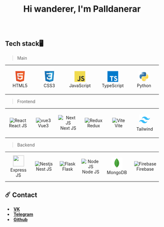 <h1 align="center">Hi wanderer, I'm Palldanerar</h1>

<br>
<br>

<h2 align="left" id="debabin-stack">Tech stack🖥️</h2>

> Main

<table width='100%'>
  <tr>
     <td align="center" width="110" height="90">
      <a href="#main">
        <img src="https://github.com/devicons/devicon/blob/master/icons/html5/html5-original.svg" width="36" height="36" alt="Html5" />
      </a>
      <br>HTML5
    </td>
     <td align="center" width="110" height="90"> 
      <img src="https://github.com/devicons/devicon/blob/master/icons/css3/css3-original.svg" width="36" height="36" alt="css3" />
      <br>CSS3
    </td>
    <td align="center" width="110" height="90">
      <img src="https://raw.githubusercontent.com/devicons/devicon/1119b9f84c0290e0f0b38982099a2bd027a48bf1/icons/javascript/javascript-original.svg" width="36" height="36" alt="javascript" />
      <br>JavaScript
    </td>
    <td align="center" width="110" height="90">
      <img src="https://raw.githubusercontent.com/devicons/devicon/1119b9f84c0290e0f0b38982099a2bd027a48bf1/icons/typescript/typescript-original.svg" width="36" height="36" alt="typescript" />
      <br>TypeScript
    </td>
    <td align="center" width="110" height="90">
      <img src="https://raw.githubusercontent.com/devicons/devicon/1119b9f84c0290e0f0b38982099a2bd027a48bf1/icons/python/python-original.svg" width="36" height="36" alt="python" />
      <br>Python
    </td>
</table>

> Frontend

<table width='100%'>
  <tr>
   <td align="center" width="110" height="90">
      <img src="https://brandlogos.net/wp-content/uploads/2020/09/react-logo.png" width="36" height="36" alt="React" />
      <br>React JS
    </td>
    <td align="center" width="110" height="90">
        <img src="https://cdn.jsdelivr.net/gh/devicons/devicon/icons/vuejs/vuejs-original.svg"  width="36" height="36" alt="vue3" />
      <br>Vue3
    </td>
     <td align="center" width="110" height="90">
      <img src="https://raw.githubusercontent.com/samfromaway/samfromaway/master/.github/images/nextjs.png" width="36" height="36" alt="Next JS" />
      <br>Next JS
    </td>
     <td align="center" width="110" height="90">
      <img src="https://cdn.worldvectorlogo.com/logos/redux.svg" width="36" height="36" alt="Redux" />
      <br>Redux
    </td>
    <td align="center" width="110" height="90"> 
      <img src="https://vitejs.dev/logo.svg" width="36" height="36" alt="Vite" />
      <br>Vite
    </td> 
   <td align="center" width="110" height="90">
      <img src="https://github.com/devicons/devicon/blob/master/icons/tailwindcss/tailwindcss-plain.svg" width="36" height="36" alt="Tailwind" />
      <br>Tailwind
    </td>
  </tr> 
</table>

> Backend

<table width='100%'>
  <tr>
    <td align="center" width="110" height="90"> 
      <img src="https://cdn.jsdelivr.net/gh/devicons/devicon/icons/express/express-original.svg" width="36" height="36 alt="expressjs" />
      <br>Express JS
    </td>
    <td align="center" width="110" height="90"> 
      <img src="https://brandeps.com/icon-download/N/Nestjs-icon-vector-01.svg" width="36" height="36" alt="Nestjs" />
      <br>Nest JS
    </td>
    <td align="center" width="110" height="90"> 
      <img src="https://cdn.jsdelivr.net/gh/devicons/devicon/icons/flask/flask-original.svg" width="36" height="36" alt="Flask" />
      <br>Flask
    </td>
    <td align="center" width="110" height="90"> 
      <img src="https://brandeps.com/icon-download/N/Nodejs-icon-vector-02.svg" width="36" height="36" alt="Node JS" />
      <br>Node JS
    </td>
    <td align="center" width="110" height="90">
      <img src="https://github.com/devicons/devicon/blob/master/icons/mongodb/mongodb-original.svg" width="36" height="36" alt="Mongo DB" />
      <br>MongoDB
    </td>
     <td align="center" width="110" height="90"> 
      <img src="https://brandeps.com/logo-download/F/Firebase-logo-vector-02.svg" width="36" height="36" alt="Firebase" />
      <br>Firebase
    </td>
  </tr> 
</table>

## ☄️ Contact

- &nbsp;**[VK](https://vk.com/palldanerar)**
- &nbsp;**[Telegram](https://t.me/Palldanerar)**
- &nbsp;**[Github](https://github.com/Palldanerar)**

<br>
